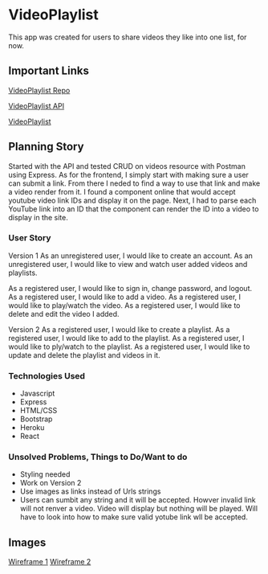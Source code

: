 # VideoPlaylist

This app was created for users to share videos they like into one list, for now.

## Important Links

[VideoPlaylist Repo](https://github.com/only1nglen/video-playlist-client)

[VideoPlaylist API](https://ancient-peak-54308.herokuapp.com/)

[VideoPlaylist](https://only1nglen.github.io/video-playlist-client/)

## Planning Story

Started with the API and tested CRUD on videos resource with Postman using Express. As for the frontend, I simply start with making sure a user can submit a link. From there I neded to find a way to use that link and make a video render from it. I found a component online that would accept youtube video link IDs and display it on the page. Next, I had to parse each YouTube link into an ID that the component can render the ID into a video to display in the site.

### User Story

Version 1
As an unregistered user, I would like to create an account.
As an unregistered user, I would like to view and watch user added videos and playlists.

As a registered user, I would like to sign in, change password, and logout.
As a registered user, I would like to add a video.
As a registered user, I would like to play/watch the video.
As a registered user, I would like to delete and edit the video I added.

Version 2
As a registered user, I would like to create a playlist.
As a registered user, I would like to add to the playlist.
As a registered user, I would like to ply/watch to the playlist.
As a registered user, I would like to update and delete the playlist and videos in it.

### Technologies Used

-   Javascript
-   Express
-   HTML/CSS
-   Bootstrap
-   Heroku
-   React

### Unsolved Problems, Things to Do/Want to do

-   Styling needed
-   Work on Version 2
-   Use images as links instead of Urls strings
-   Users can sumbit any string and it will be accepted. Howver invalid link will not renver a video. Video will display but nothing will be played. Will have to look into how to make sure valid yotube link wll be accepted.

## Images

[Wireframe 1](https://i.imgur.com/3viZ0TF.jpg)
[Wireframe 2](https://i.imgur.com/YeLeOIs.jpg)
